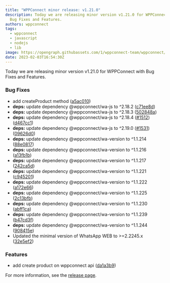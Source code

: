 ```yaml
---
title: "WPPConnect minor release: v1.21.0"
description: Today we are releasing minor version v1.21.0 for WPPConnect with
  Bug Fixes and Features.
authors: wppconnect
tags:
  - wppconnect
  - javascript
  - nodejs
  - lib
image: https://opengraph.githubassets.com/1/wppconnect-team/wppconnect/releases/tag/v1.21.0
date: 2023-02-03T16:54:30Z
---
```


Today we are releasing minor version v1.21.0 for WPPConnect with Bug Fixes and Features.

<!--truncate-->

### Bug Fixes

* add createProduct method ([a5ac010](https://github.com/wppconnect-team/wppconnect/commit/a5ac0102fafce93561e1c6114c6e75a96be5df93))
* **deps:** update dependency @wppconnect/wa-js to ^2.18.2 ([c71ee8d](https://github.com/wppconnect-team/wppconnect/commit/c71ee8d8be135dd743a8150b054d12009c798106))
* **deps:** update dependency @wppconnect/wa-js to ^2.18.3 ([502848a](https://github.com/wppconnect-team/wppconnect/commit/502848ab0aaaa63ab9c2875a7f05287dc7713ddb))
* **deps:** update dependency @wppconnect/wa-js to ^2.18.4 ([#1512](https://github.com/wppconnect-team/wppconnect/issues/1512)) ([d467cc1](https://github.com/wppconnect-team/wppconnect/commit/d467cc1cdd5d8e78bdd1f997a3f06668389e61c8))
* **deps:** update dependency @wppconnect/wa-js to ^2.19.0 ([#1531](https://github.com/wppconnect-team/wppconnect/issues/1531)) ([09626d0](https://github.com/wppconnect-team/wppconnect/commit/09626d0b4921609633b77a1fcc2a67e9882a9dc4))
* **deps:** update dependency @wppconnect/wa-version to ^1.1.214 ([88e0817](https://github.com/wppconnect-team/wppconnect/commit/88e08179c53a796718158f7958e327bc64b13bcf))
* **deps:** update dependency @wppconnect/wa-version to ^1.1.216 ([a13fb1b](https://github.com/wppconnect-team/wppconnect/commit/a13fb1bdaa0e9c7181c62ee7e44c9d1abb38fc1a))
* **deps:** update dependency @wppconnect/wa-version to ^1.1.217 ([242ca5d](https://github.com/wppconnect-team/wppconnect/commit/242ca5d0208498d5d1f8a505084df02f89b202e3))
* **deps:** update dependency @wppconnect/wa-version to ^1.1.221 ([c945201](https://github.com/wppconnect-team/wppconnect/commit/c94520154575e7e35630ccbe648520ffe26f50d3))
* **deps:** update dependency @wppconnect/wa-version to ^1.1.222 ([a172e66](https://github.com/wppconnect-team/wppconnect/commit/a172e66acfe268fb47c6dbb9115523acb3066ff8))
* **deps:** update dependency @wppconnect/wa-version to ^1.1.225 ([2c13bfb](https://github.com/wppconnect-team/wppconnect/commit/2c13bfbbb69d6a6fd735e6a7dd1567848b85f106))
* **deps:** update dependency @wppconnect/wa-version to ^1.1.230 ([abff1ca](https://github.com/wppconnect-team/wppconnect/commit/abff1caaaaf4363027ff5abf5ebde4b85bc6a7ce))
* **deps:** update dependency @wppconnect/wa-version to ^1.1.239 ([b47cd3f](https://github.com/wppconnect-team/wppconnect/commit/b47cd3fd691f093c758610537362a48fb4ee3836))
* **deps:** update dependency @wppconnect/wa-version to ^1.1.244 ([908415e](https://github.com/wppconnect-team/wppconnect/commit/908415ee11367a629362602a5921fb8f2c4b0eeb))
* Updated the minimal version of WhatsApp WEB to >=2.2245.x ([32e5ef2](https://github.com/wppconnect-team/wppconnect/commit/32e5ef2f17ce2a9eaa82f214bde97a9cb4ed61c9))


### Features

* add create product on wppconnect api ([da1a3b9](https://github.com/wppconnect-team/wppconnect/commit/da1a3b99c1574e171f75774f686139e125866a2d))

For more information, see the [release page](https://github.com/wppconnect-team/wppconnect/releases/tag/v1.21.0).